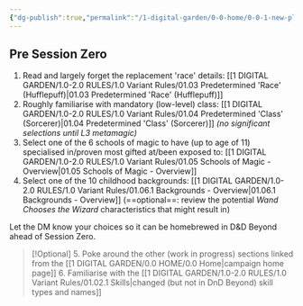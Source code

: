 ```yaml
---
{"dg-publish":true,"permalink":"/1-digital-garden/0-0-home/0-0-1-new-player-checklist/","title":"New Player Checklist"}
---
```


## Pre Session Zero
1. Read and largely forget the replacement 'race' details: [[1 DIGITAL GARDEN/1.0-2.0 RULES/1.0 Variant Rules/01.03 Predetermined 'Race' (Hufflepuff)\|01.03 Predetermined 'Race' (Hufflepuff)]]
2. Roughly familiarise with mandatory (low-level) class: [[1 DIGITAL GARDEN/1.0-2.0 RULES/1.0 Variant Rules/01.04 Predetermined 'Class' (Sorcerer)\|01.04 Predetermined 'Class' (Sorcerer)]] *(no significant selections until L3 metamagic)*
3. Select one of the 6 schools of magic to have (up to age of 11) specialised in/proven most gifted at/been exposed to: [[1 DIGITAL GARDEN/1.0-2.0 RULES/1.0 Variant Rules/01.05 Schools of Magic - Overview\|01.05 Schools of Magic - Overview]]
4. Select one of the 10 childhood backgrounds: [[1 DIGITAL GARDEN/1.0-2.0 RULES/1.0 Variant Rules/01.06.1 Backgrounds - Overview\|01.06.1 Backgrounds - Overview]]
   (==optional==: review the potential *Wand Chooses the Wizard* characteristics that might result in)

Let the DM know your choices so it can be homebrewed in D&D Beyond ahead of Session Zero.

>[!Optional]
>5. Poke around the other (work in progress) sections linked from the [[1 DIGITAL GARDEN/0.0 HOME/0.0 Home\|campaign home page]]
>6. Familiarise with the [[1 DIGITAL GARDEN/1.0-2.0 RULES/1.0 Variant Rules/01.02.1 Skills\|changed (but not in DnD Beyond) skill types and names]]

